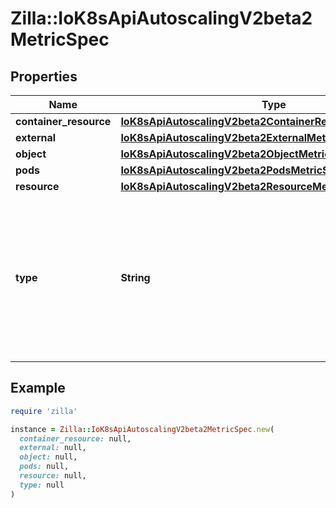 # Zilla::IoK8sApiAutoscalingV2beta2MetricSpec

## Properties

| Name | Type | Description | Notes |
| ---- | ---- | ----------- | ----- |
| **container_resource** | [**IoK8sApiAutoscalingV2beta2ContainerResourceMetricSource**](IoK8sApiAutoscalingV2beta2ContainerResourceMetricSource.md) |  | [optional] |
| **external** | [**IoK8sApiAutoscalingV2beta2ExternalMetricSource**](IoK8sApiAutoscalingV2beta2ExternalMetricSource.md) |  | [optional] |
| **object** | [**IoK8sApiAutoscalingV2beta2ObjectMetricSource**](IoK8sApiAutoscalingV2beta2ObjectMetricSource.md) |  | [optional] |
| **pods** | [**IoK8sApiAutoscalingV2beta2PodsMetricSource**](IoK8sApiAutoscalingV2beta2PodsMetricSource.md) |  | [optional] |
| **resource** | [**IoK8sApiAutoscalingV2beta2ResourceMetricSource**](IoK8sApiAutoscalingV2beta2ResourceMetricSource.md) |  | [optional] |
| **type** | **String** | type is the type of metric source.  It should be one of \&quot;ContainerResource\&quot;, \&quot;External\&quot;, \&quot;Object\&quot;, \&quot;Pods\&quot; or \&quot;Resource\&quot;, each mapping to a matching field in the object. Note: \&quot;ContainerResource\&quot; type is available on when the feature-gate HPAContainerMetrics is enabled |  |

## Example

```ruby
require 'zilla'

instance = Zilla::IoK8sApiAutoscalingV2beta2MetricSpec.new(
  container_resource: null,
  external: null,
  object: null,
  pods: null,
  resource: null,
  type: null
)
```

